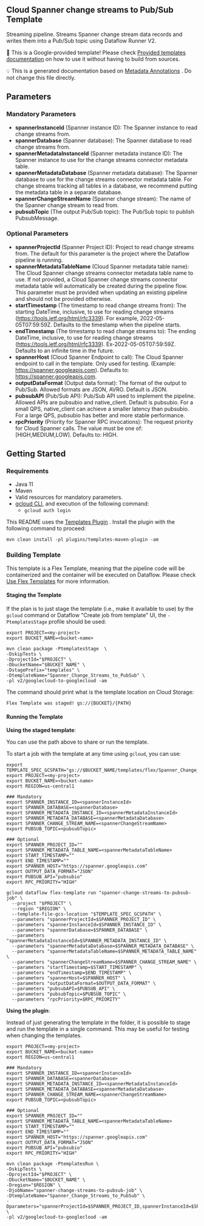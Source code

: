 Cloud Spanner change streams to Pub/Sub Template
---
Streaming pipeline. Streams Spanner change stream data records and writes them into a Pub/Sub topic using Dataflow Runner V2.

:memo: This is a Google-provided template! Please
check [Provided templates documentation](https://cloud.google.com/dataflow/docs/guides/templates/provided-templates)
on how to use it without having to build from sources.

:bulb: This is a generated documentation based
on [Metadata Annotations](https://github.com/GoogleCloudPlatform/DataflowTemplates#metadata-annotations)
. Do not change this file directly.

## Parameters

### Mandatory Parameters

* **spannerInstanceId** (Spanner instance ID): The Spanner instance to read change streams from.
* **spannerDatabase** (Spanner database): The Spanner database to read change streams from.
* **spannerMetadataInstanceId** (Spanner metadata instance ID): The Spanner instance to use for the change streams connector metadata table.
* **spannerMetadataDatabase** (Spanner metadata database): The Spanner database to use for the change streams connector metadata table. For change streams tracking all tables in a database, we recommend putting the metadata table in a separate database.
* **spannerChangeStreamName** (Spanner change stream): The name of the Spanner change stream to read from.
* **pubsubTopic** (The output Pub/Sub topic): The Pub/Sub topic to publish PubsubMessage.

### Optional Parameters

* **spannerProjectId** (Spanner Project ID): Project to read change streams from. The default for this parameter is the project where the Dataflow pipeline is running.
* **spannerMetadataTableName** (Cloud Spanner metadata table name): The Cloud Spanner change streams connector metadata table name to use. If not provided, a Cloud Spanner change streams connector metadata table will automatically be created during the pipeline flow. This parameter must be provided when updating an existing pipeline and should not be provided otherwise.
* **startTimestamp** (The timestamp to read change streams from): The starting DateTime, inclusive, to use for reading change streams (https://tools.ietf.org/html/rfc3339). For example, 2022-05-05T07:59:59Z. Defaults to the timestamp when the pipeline starts.
* **endTimestamp** (The timestamp to read change streams to): The ending DateTime, inclusive, to use for reading change streams (https://tools.ietf.org/html/rfc3339). Ex-2022-05-05T07:59:59Z. Defaults to an infinite time in the future.
* **spannerHost** (Cloud Spanner Endpoint to call): The Cloud Spanner endpoint to call in the template. Only used for testing. (Example: https://spanner.googleapis.com). Defaults to: https://spanner.googleapis.com.
* **outputDataFormat** (Output data format): The format of the output to Pub/Sub. Allowed formats are JSON, AVRO. Default is JSON.
* **pubsubAPI** (Pub/Sub API): Pub/Sub API used to implement the pipeline. Allowed APIs are pubsubio and native_client. Default is pubsubio. For a small QPS, native_client can achieve a smaller latency than pubsubio. For a large QPS, pubsubio has better and more stable performance.
* **rpcPriority** (Priority for Spanner RPC invocations): The request priority for Cloud Spanner calls. The value must be one of: [HIGH,MEDIUM,LOW]. Defaults to: HIGH.

## Getting Started

### Requirements

* Java 11
* Maven
* Valid resources for mandatory parameters.
* [gcloud CLI](https://cloud.google.com/sdk/gcloud), and execution of the
  following command:
    * `gcloud auth login`

This README uses
the [Templates Plugin](https://github.com/GoogleCloudPlatform/DataflowTemplates#templates-plugin)
. Install the plugin with the following command to proceed:

```shell
mvn clean install -pl plugins/templates-maven-plugin -am
```

### Building Template

This template is a Flex Template, meaning that the pipeline code will be
containerized and the container will be executed on Dataflow. Please
check [Use Flex Templates](https://cloud.google.com/dataflow/docs/guides/templates/using-flex-templates)
for more information.

#### Staging the Template

If the plan is to just stage the template (i.e., make it available to use) by
the `gcloud` command or Dataflow "Create job from template" UI,
the `-PtemplatesStage` profile should be used:

```shell
export PROJECT=<my-project>
export BUCKET_NAME=<bucket-name>

mvn clean package -PtemplatesStage  \
-DskipTests \
-DprojectId="$PROJECT" \
-DbucketName="$BUCKET_NAME" \
-DstagePrefix="templates" \
-DtemplateName="Spanner_Change_Streams_to_PubSub" \
-pl v2/googlecloud-to-googlecloud -am
```

The command should print what is the template location on Cloud Storage:

```
Flex Template was staged! gs://{BUCKET}/{PATH}
```


#### Running the Template

**Using the staged template**:

You can use the path above to share or run the template.

To start a job with the template at any time using `gcloud`, you can use:

```shell
export TEMPLATE_SPEC_GCSPATH="gs://$BUCKET_NAME/templates/flex/Spanner_Change_Streams_to_PubSub"
export PROJECT=<my-project>
export BUCKET_NAME=<bucket-name>
export REGION=us-central1

### Mandatory
export SPANNER_INSTANCE_ID=<spannerInstanceId>
export SPANNER_DATABASE=<spannerDatabase>
export SPANNER_METADATA_INSTANCE_ID=<spannerMetadataInstanceId>
export SPANNER_METADATA_DATABASE=<spannerMetadataDatabase>
export SPANNER_CHANGE_STREAM_NAME=<spannerChangeStreamName>
export PUBSUB_TOPIC=<pubsubTopic>

### Optional
export SPANNER_PROJECT_ID=""
export SPANNER_METADATA_TABLE_NAME=<spannerMetadataTableName>
export START_TIMESTAMP=""
export END_TIMESTAMP=""
export SPANNER_HOST="https://spanner.googleapis.com"
export OUTPUT_DATA_FORMAT="JSON"
export PUBSUB_API="pubsubio"
export RPC_PRIORITY="HIGH"

gcloud dataflow flex-template run "spanner-change-streams-to-pubsub-job" \
  --project "$PROJECT" \
  --region "$REGION" \
  --template-file-gcs-location "$TEMPLATE_SPEC_GCSPATH" \
  --parameters "spannerProjectId=$SPANNER_PROJECT_ID" \
  --parameters "spannerInstanceId=$SPANNER_INSTANCE_ID" \
  --parameters "spannerDatabase=$SPANNER_DATABASE" \
  --parameters "spannerMetadataInstanceId=$SPANNER_METADATA_INSTANCE_ID" \
  --parameters "spannerMetadataDatabase=$SPANNER_METADATA_DATABASE" \
  --parameters "spannerMetadataTableName=$SPANNER_METADATA_TABLE_NAME" \
  --parameters "spannerChangeStreamName=$SPANNER_CHANGE_STREAM_NAME" \
  --parameters "startTimestamp=$START_TIMESTAMP" \
  --parameters "endTimestamp=$END_TIMESTAMP" \
  --parameters "spannerHost=$SPANNER_HOST" \
  --parameters "outputDataFormat=$OUTPUT_DATA_FORMAT" \
  --parameters "pubsubAPI=$PUBSUB_API" \
  --parameters "pubsubTopic=$PUBSUB_TOPIC" \
  --parameters "rpcPriority=$RPC_PRIORITY"
```


**Using the plugin**:

Instead of just generating the template in the folder, it is possible to stage
and run the template in a single command. This may be useful for testing when
changing the templates.

```shell
export PROJECT=<my-project>
export BUCKET_NAME=<bucket-name>
export REGION=us-central1

### Mandatory
export SPANNER_INSTANCE_ID=<spannerInstanceId>
export SPANNER_DATABASE=<spannerDatabase>
export SPANNER_METADATA_INSTANCE_ID=<spannerMetadataInstanceId>
export SPANNER_METADATA_DATABASE=<spannerMetadataDatabase>
export SPANNER_CHANGE_STREAM_NAME=<spannerChangeStreamName>
export PUBSUB_TOPIC=<pubsubTopic>

### Optional
export SPANNER_PROJECT_ID=""
export SPANNER_METADATA_TABLE_NAME=<spannerMetadataTableName>
export START_TIMESTAMP=""
export END_TIMESTAMP=""
export SPANNER_HOST="https://spanner.googleapis.com"
export OUTPUT_DATA_FORMAT="JSON"
export PUBSUB_API="pubsubio"
export RPC_PRIORITY="HIGH"

mvn clean package -PtemplatesRun \
-DskipTests \
-DprojectId="$PROJECT" \
-DbucketName="$BUCKET_NAME" \
-Dregion="$REGION" \
-DjobName="spanner-change-streams-to-pubsub-job" \
-DtemplateName="Spanner_Change_Streams_to_PubSub" \
-Dparameters="spannerProjectId=$SPANNER_PROJECT_ID,spannerInstanceId=$SPANNER_INSTANCE_ID,spannerDatabase=$SPANNER_DATABASE,spannerMetadataInstanceId=$SPANNER_METADATA_INSTANCE_ID,spannerMetadataDatabase=$SPANNER_METADATA_DATABASE,spannerMetadataTableName=$SPANNER_METADATA_TABLE_NAME,spannerChangeStreamName=$SPANNER_CHANGE_STREAM_NAME,startTimestamp=$START_TIMESTAMP,endTimestamp=$END_TIMESTAMP,spannerHost=$SPANNER_HOST,outputDataFormat=$OUTPUT_DATA_FORMAT,pubsubAPI=$PUBSUB_API,pubsubTopic=$PUBSUB_TOPIC,rpcPriority=$RPC_PRIORITY" \
-pl v2/googlecloud-to-googlecloud -am
```
